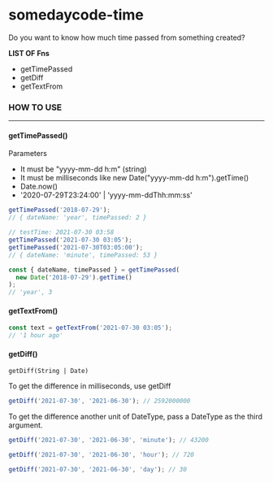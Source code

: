 # somedaycode-time

Do you want to know how much time passed from something created?

**LIST OF Fns**

- getTimePassed
- getDiff
- getTextFrom

### HOW TO USE

---

#### getTimePassed()

Parameters

- It must be "yyyy-mm-dd h:m" (string)
- It must be milliseconds like new Date("yyyy-mm-dd h:m").getTime()
- Date.now()
- '2020-07-29T23:24:00' | 'yyyy-mm-ddThh:mm:ss'

```ts
getTimePassed('2018-07-29');
// { dateName: 'year', timePassed: 2 }

// testTime: 2021-07-30 03:58
getTimePassed('2021-07-30 03:05');
getTimePassed('2021-07-30T03:05:00');
// { dateName: 'minute', timePassed: 53 }

const { dateName, timePassed } = getTimePassed(
  new Date('2018-07-29').getTime()
);
// 'year', 3
```

#### getTextFrom()

```ts
const text = getTextFrom('2021-07-30 03:05');
// '1 hour ago'
```

#### getDiff()

```
getDiff(String | Date)
```

To get the difference in milliseconds, use getDiff

```ts
getDiff('2021-07-30', '2021-06-30'); // 2592000000
```

To get the difference another unit of DateType, pass a DateType as the third argument.

```ts
getDiff('2021-07-30', '2021-06-30', 'minute'); // 43200
```

```ts
getDiff('2021-07-30', '2021-06-30', 'hour'); // 720
```

```ts
getDiff('2021-07-30', '2021-06-30', 'day'); // 30
```
